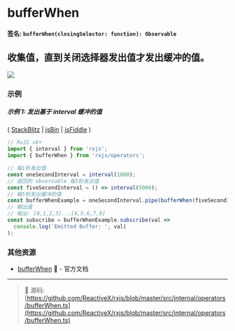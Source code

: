 # bufferWhen

#### 签名: `bufferWhen(closingSelector: function): Observable`

## 收集值，直到关闭选择器发出值才发出缓冲的值。

<div class="ua-ad"><a href="https://ultimateangular.com/?ref=76683_kee7y7vk"><img src="https://ultimateangular.com/assets/img/banners/ua-leader.svg"></a></div>

### 示例

##### 示例 1: 发出基于 interval 缓冲的值

( [StackBlitz](https://stackblitz.com/edit/typescript-f4a2fu?file=index.ts&devtoolsheight=10) | [jsBin](http://jsbin.com/vugerupube/1/edit?js,console) |
[jsFiddle](https://jsfiddle.net/btroncone/nr9agfuL/) )

```js
// RxJS v6+
import { interval } from 'rxjs';
import { bufferWhen } from 'rxjs/operators';

// 每1秒发出值
const oneSecondInterval = interval(1000);
// 返回的 observable 每5秒发出值
const fiveSecondInterval = () => interval(5000);
// 每5秒发出缓冲的值
const bufferWhenExample = oneSecondInterval.pipe(bufferWhen(fiveSecondInterval));
// 输出值
// 输出: [0,1,2,3]...[4,5,6,7,8]
const subscribe = bufferWhenExample.subscribe(val =>
  console.log('Emitted Buffer: ', val)
);
```

### 其他资源

* [bufferWhen](https://cn.rx.js.org/class/es6/Observable.js~Observable.html#instance-method-bufferWhen) :newspaper: - 官方文档

---
> :file_folder: 源码:  [https://github.com/ReactiveX/rxjs/blob/master/src/internal/operators/bufferWhen.ts](https://github.com/ReactiveX/rxjs/blob/master/src/internal/operators/bufferWhen.ts)
